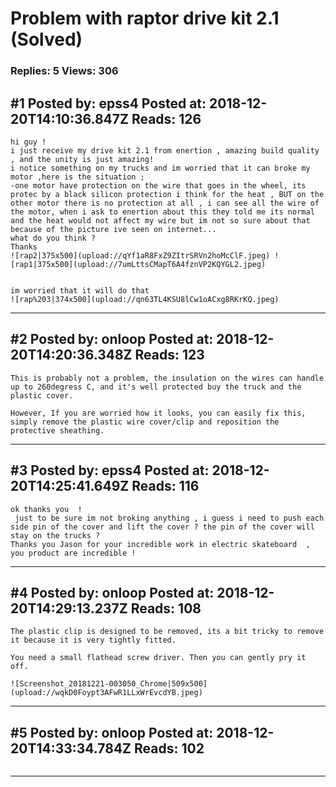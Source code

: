 # Problem with raptor drive kit 2.1 (Solved)

### Replies: 5 Views: 306

## \#1 Posted by: epss4 Posted at: 2018-12-20T14:10:36.847Z Reads: 126

```
hi guy ! 
i just receive my drive kit 2.1 from enertion , amazing build quality , and the unity is just amazing! 
i notice something on my trucks and im worried that it can broke my motor ,here is the situation ;
-one motor have protection on the wire that goes in the wheel, its protec by a black silicon protection i think for the heat , BUT on the other motor there is no protection at all , i can see all the wire of the motor, when i ask to enertion about this they told me its normal and the heat would not affect my wire but im not so sure about that because of the picture ive seen on internet...
what do you think ?
Thanks 
![rap2|375x500](upload://qYf1aR8FxZ9ZItrSRVn2hoMcClF.jpeg) ![rap1|375x500](upload://7umLttsCMapT6A4fznVP2KQYGL2.jpeg)


im worried that it will do that
![rap%203|374x500](upload://qn63TL4KSU8lCw1oACxg8RKrKQ.jpeg)
```

---
## \#2 Posted by: onloop Posted at: 2018-12-20T14:20:36.348Z Reads: 123

```
This is probably not a problem, the insulation on the wires can handle up to 260degress C, and it's well protected buy the truck and the plastic cover.

However, If you are worried how it looks, you can easily fix this, simply remove the plastic wire cover/clip and reposition the protective sheathing.
```

---
## \#3 Posted by: epss4 Posted at: 2018-12-20T14:25:41.649Z Reads: 116

```
ok thanks you  !
 just to be sure im not broking anything , i guess i need to push each side pin of the cover and lift the cover ? the pin of the cover will stay on the trucks ? 
Thanks you Jason for your incredible work in electric skateboard  , you product are incredible !
```

---
## \#4 Posted by: onloop Posted at: 2018-12-20T14:29:13.237Z Reads: 108

```
The plastic clip is designed to be removed, its a bit tricky to remove it because it is very tightly fitted. 

You need a small flathead screw driver. Then you can gently pry it off.

![Screenshot_20181221-003050_Chrome|509x500](upload://wqkD0Foypt3AFwR1LLxWrEvcdYB.jpeg)
```

---
## \#5 Posted by: onloop Posted at: 2018-12-20T14:33:34.784Z Reads: 102

```

```

---
